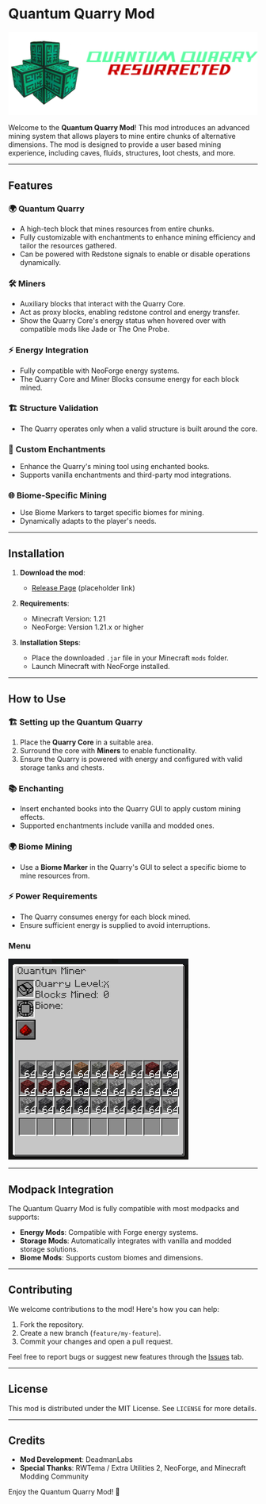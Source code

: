 # Quantum Quarry Mod

![Quantum Quarry Logo](screenshots/BasicLogo.png)

Welcome to the **Quantum Quarry Mod**! This mod introduces an advanced mining system that allows players to mine entire chunks of alternative dimensions. The mod is designed to provide a user based mining experience, including caves, fluids, structures, loot chests, and more.

---

## Features

### 🌍 **Quantum Quarry**
- A high-tech block that mines resources from entire chunks.
- Fully customizable with enchantments to enhance mining efficiency and tailor the resources gathered.
- Can be powered with Redstone signals to enable or disable operations dynamically.

### 🛠️ **Miners**
- Auxiliary blocks that interact with the Quarry Core.
- Act as proxy blocks, enabling redstone control and energy transfer.
- Show the Quarry Core's energy status when hovered over with compatible mods like Jade or The One Probe.

### ⚡ **Energy Integration**
- Fully compatible with NeoForge energy systems.
- The Quarry Core and Miner Blocks consume energy for each block mined.

### 🏗️ **Structure Validation**
- The Quarry operates only when a valid structure is built around the core.

### 📖 **Custom Enchantments**
- Enhance the Quarry's mining tool using enchanted books.
- Supports vanilla enchantments and third-party mod integrations.

### 🌐 **Biome-Specific Mining**
- Use Biome Markers to target specific biomes for mining.
- Dynamically adapts to the player's needs.

---

## Installation

1. **Download the mod**:
   - [Release Page](https://github.com/DeadmanLabs/Quantum-Quarry-Resurrection/releases) (placeholder link)

2. **Requirements**:
   - Minecraft Version: 1.21
   - NeoForge: Version 1.21.x or higher

3. **Installation Steps**:
   - Place the downloaded `.jar` file in your Minecraft `mods` folder.
   - Launch Minecraft with NeoForge installed.

---

## How to Use

### 🏗️ **Setting up the Quantum Quarry**
1. Place the **Quarry Core** in a suitable area.
2. Surround the core with **Miners** to enable functionality.
3. Ensure the Quarry is powered with energy and configured with valid storage tanks and chests.

### 📚 **Enchanting**
- Insert enchanted books into the Quarry GUI to apply custom mining effects.
- Supported enchantments include vanilla and modded ones.

### 🌍 **Biome Mining**
- Use a **Biome Marker** in the Quarry's GUI to select a specific biome to mine resources from.

### ⚡ **Power Requirements**
- The Quarry consumes energy for each block mined.
- Ensure sufficient energy is supplied to avoid interruptions.

### **Menu**

![Quantum Quarry GUI](screenshots/Menu.png)

---

## Modpack Integration

The Quantum Quarry Mod is fully compatible with most modpacks and supports:
- **Energy Mods**: Compatible with Forge energy systems.
- **Storage Mods**: Automatically integrates with vanilla and modded storage solutions.
- **Biome Mods**: Supports custom biomes and dimensions.

---

## Contributing

We welcome contributions to the mod! Here's how you can help:
1. Fork the repository.
2. Create a new branch (`feature/my-feature`).
3. Commit your changes and open a pull request.

Feel free to report bugs or suggest new features through the [Issues](https://github.com/DeadmanLabs/Quantum-Quarry-Resurrection/issues) tab.

---

## License

This mod is distributed under the MIT License. See `LICENSE` for more details.

---

## Credits

- **Mod Development**: DeadmanLabs
- **Special Thanks**: RWTema / Extra Utilities 2, NeoForge, and Minecraft Modding Community

Enjoy the Quantum Quarry Mod! 🚀

